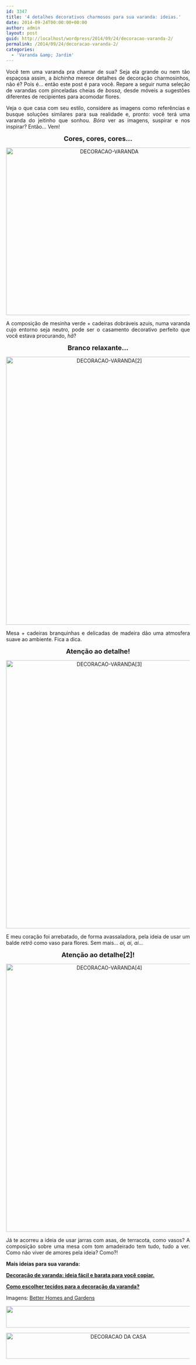 ```yaml
---
id: 3347
title: '4 detalhes decorativos charmosos para sua varanda: ideias.'
date: 2014-09-24T00:00:00+00:00
author: admin
layout: post
guid: http://localhost/wordpress/2014/09/24/decoracao-varanda-2/
permalink: /2014/09/24/decoracao-varanda-2/
categories:
  - 'Varanda &amp; Jardim'
---
```

<p align="justify">
  Você tem uma varanda pra chamar de sua? Seja ela grande ou nem tão espaçosa assim, a <em>bichinha</em> merece detalhes de decoração charmosinhos, não é? Pois é… então este post é para você. Repare a seguir numa seleção de varandas com pinceladas cheias de <em>bossa</em>, desde móveis a sugestões diferentes de recipientes para acomodar flores.
</p>

<p align="justify">
  Veja o que casa com seu estilo, considere as imagens como referências e busque soluções similares para sua realidade e, pronto: você terá uma varanda do jeitinho que sonhou. <em>Bóra</em> ver as imagens, suspirar e nos inspirar? Então… Vem!
</p>

<p align="center">
  <strong><span style="font-size: large;">Cores, cores, cores…</span></strong>
</p>

<p align="center">
  <a href="http://www.trololodemulher.com.br/blog/wp-content/uploads/2014/09/DECORACAO-VARANDA.jpg"><img class="alignnone size-full wp-image-10423" src="http://www.trololodemulher.com.br/blog/wp-content/uploads/2014/09/DECORACAO-VARANDA.jpg" alt="DECORACAO-VARANDA" width="550" height="458" /></a>
</p>

<p align="justify">
  A composição de mesinha verde + cadeiras dobráveis azuis, numa varanda cujo entorno seja neutro, pode ser o casamento decorativo perfeito que você estava procurando, <em>hã</em>?
</p>

<p align="center">
  <strong><span style="font-size: large;">Branco relaxante…</span></strong>
</p>

<p align="center">
  <a href="http://www.trololodemulher.com.br/blog/wp-content/uploads/2014/09/DECORACAO-VARANDA2.jpg"><img class="alignnone size-full wp-image-10424" src="http://www.trololodemulher.com.br/blog/wp-content/uploads/2014/09/DECORACAO-VARANDA2.jpg" alt="DECORACAO-VARANDA[2]" width="550" height="733" /></a>
</p>

<p align="justify">
  Mesa + cadeiras branquinhas e delicadas de madeira dão uma atmosfera suave ao ambiente. Fica a dica.
</p>

<p align="center">
  <strong><span style="font-size: large;">Atenção ao detalhe!</span></strong>
</p>

<p align="center">
  <a href="http://www.trololodemulher.com.br/blog/wp-content/uploads/2014/09/DECORACAO-VARANDA3.jpg"><img class="alignnone size-full wp-image-10425" src="http://www.trololodemulher.com.br/blog/wp-content/uploads/2014/09/DECORACAO-VARANDA3.jpg" alt="DECORACAO-VARANDA[3]" width="550" height="733" /></a>
</p>

<p align="justify">
  E meu coração foi arrebatado, de forma avassaladora, pela ideia de usar um balde <em>retrô</em> como vaso para flores. Sem mais…<em> ai, ai, ai…</em>
</p>

<p align="center">
  <strong><span style="font-size: large;">Atenção ao detalhe[2]!</span></strong>
</p>

<p align="center">
  <a href="http://www.trololodemulher.com.br/blog/wp-content/uploads/2014/09/DECORACAO-VARANDA4.jpg"><img class="alignnone size-full wp-image-10426" src="http://www.trololodemulher.com.br/blog/wp-content/uploads/2014/09/DECORACAO-VARANDA4.jpg" alt="DECORACAO-VARANDA[4]" width="550" height="733" /></a>
</p>

<p align="justify">
  Já te acorreu a ideia de usar jarras com asas, de terracota, como vasos? A composição sobre uma mesa com tom amadeirado tem tudo, tudo a ver. Como não viver de amores pela ideia? Como?!
</p>

<p align="justify">
  <strong>Mais ideias para sua varanda:</strong>
</p>

<p align="justify">
  <a href="http://www.trololodemulher.com.br/2013/07/17/decoracao-varanda/" target="_blank"><strong>Decoração de varanda: ideia fácil e barata para você copiar.</strong></a>
</p>

<p align="justify">
  <a href="http://www.decoracaodacasa.com/decoracao-da-varanda/" target="_blank"><strong>Como escolher tecidos para a decoração da varanda?</strong></a>
</p>

<p align="justify">
  Imagens: <a href="http://www.bhg.com/" target="_blank">Better Homes and Gardens</a>
</p>

<p align="center">
  <a href="http://feedburner.google.com/fb/a/mailverify?uri=blogbichafemea&loc=pt_BR" target="_blank"><img class="alignnone size-full wp-image-8451" title="Assine o Bicha Fêmea grátis!" src="http://www.trololodemulher.com.br/blog/wp-content/uploads/2012/01/rodapé.png" alt="" width="600" height="59" /></a>
</p>

<p align="center">
  <a href="http://www.decoracaodacasa.com/" target="_blank"><img class="alignnone size-full wp-image-10262" src="http://www.trololodemulher.com.br/blog/wp-content/uploads/2014/07/DECORACAO-DA-CASA.png" alt="DECORACAO DA CASA" width="600" height="71" /></a>
</p>

&nbsp;

&nbsp;

&nbsp;